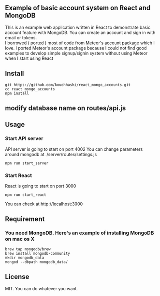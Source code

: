 ## Example of basic account system on React and MongoDB
This is an example web application written in React to demonstrate basic account feature with MongoDB.
You can create an account and sign in with email or tokens.  
I borrowed ( ported ) most of code from Meteor's account package which I love.
I ported Meteor's account package because I could not find good examples to develop simple signup/signin system without using Meteor when I start using React

## Install  
```
git https://github.com/kouohhashi/react_mongo_accounts.git
cd react_mongo_accounts
npm install
```

## modify database name on routes/api.js  

## Usage  

### Start API server  
API server is going to start on port 4002
You can change parameters around mongodb at ./server/routes/settings.js
```
npm run start_server
```

### Start React  
React is going to start on port 3000
```
npm run start_react
```

You can check at http://localhost:3000  

## Requirement  

### You need MongoDB. Here's an example of installing MongoDB on mac os X  

```
brew tap mongodb/brew
brew install mongodb-community
mkdir mongodb_data  
mongod --dbpath mongodb_data/  
```

## License  
MIT. You can do whatever you want.  
